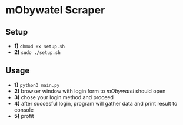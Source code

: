 # mObywatel Scraper

## Setup
- **1)** `chmod +x setup.sh`
- **2)** `sudo ./setup.sh`

## Usage
- **1)** `python3 main.py`
- **2)** browser window with login form to *mObywatel* should open
- **3)** chose your login method and proceed
- **4)** after succesful login, program will gather data and print result to console
- **5)** profit
